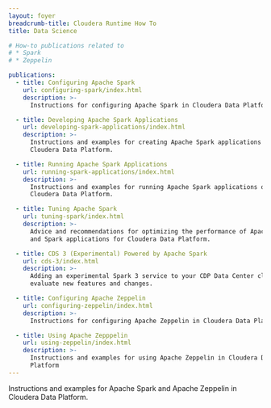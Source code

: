 ```yaml
---
layout: foyer
breadcrumb-title: Cloudera Runtime How To
title: Data Science

# How-to publications related to
# * Spark
# * Zeppelin

publications:
  - title: Configuring Apache Spark
    url: configuring-spark/index.html
    description: >-
      Instructions for configuring Apache Spark in Cloudera Data Platform.

  - title: Developing Apache Spark Applications
    url: developing-spark-applications/index.html
    description: >-
      Instructions and examples for creating Apache Spark applications to run on
      Cloudera Data Platform.

  - title: Running Apache Spark Applications
    url: running-spark-applications/index.html
    description: >-
      Instructions and examples for running Apache Spark applications on
      Cloudera Data Platform.

  - title: Tuning Apache Spark
    url: tuning-spark/index.html
    description: >-
      Advice and recommendations for optimizing the performance of Apache Spark
      and Spark applications for Cloudera Data Platform.

  - title: CDS 3 (Experimental) Powered by Apache Spark
    url: cds-3/index.html
    description: >-
      Adding an experimental Spark 3 service to your CDP Data Center cluster to
      evaluate new features and changes.

  - title: Configuring Apache Zeppelin
    url: configuring-zeppelin/index.html
    description: >-
      Instructions for configuring Apache Zeppelin in Cloudera Data Platform.

  - title: Using Apache Zepppelin
    url: using-zeppelin/index.html
    description: >-
      Instructions and examples for using Apache Zeppelin in Cloudera Data
      Platform
---
```

Instructions and examples for Apache Spark and Apache Zeppelin in Cloudera Data
Platform.
